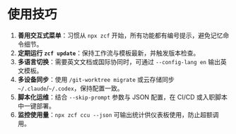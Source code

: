 # 使用技巧

1. **善用交互式菜单**：习惯从 `npx zcf` 开始，所有功能都有编号提示，避免记忆命令细节。
2. **定期运行 `zcf update`**：保持工作流与模板最新，并触发版本检查。
3. **多语言切换**：需要英文文档或国际协同时，可通过 `--config-lang en` 输出英文模板。
4. **多设备同步**：使用 `/git-worktree migrate` 或云存储同步 `~/.claude`/`~/.codex`，保持配置一致。
5. **脚本化运维**：结合 `--skip-prompt` 参数与 JSON 配置，在 CI/CD 或入职脚本中一键部署。
6. **监控使用量**：`npx zcf ccu --json` 可输出统计供仪表板使用，防止超额调用。
